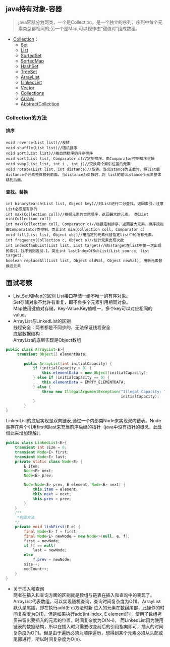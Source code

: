 ## java持有对象-容器
> java容器分为两类，一个是Collection，是一个独立的序列，序列中每个元素类型都相同的;另一个是Map,可以视作由“键值对”组成数组。

- [Collection](#Collection)：
    - [Set](#Set)
    - [List](#List)
    - [SortedSet](#SortedSet)
    - [SortedMap](#SortedMap)
    - [HashSet](#HashSet)
    - [TreeSet](#TreeSet)
    - [ArrayList](#TreeSet)
    - [LinkedList](#LinkedList)
    - [Vector](#Vector)
    - [Collections](#Collections)
    - [Arrays](#Arrays)
    - [AbstractCollection](#AbstractCollection)

### Collection的方法
#### 排序
    void reverse(List list)//反转  
    void shuffle(List list)//随机排序  
    void sort(List list)//按自然排序的升序排序   
    void sort(List list, Comparator c)//定制排序，由Comparator控制排序逻辑  
    void swap(List list, int i , int j)//交换两个索引位置的元素  
    void rotate(List list, int distance)//旋转。当distance为正数时，将list后distance个元素整体移到前面。当distance为负数时，将 list的前distance个元素整体移到后面。    
#### 查找。替换  
    int binarySearch(List list, Object key)//对List进行二分查找，返回索引，注意List必须是有序的    
    int max(Collection coll)//根据元素的自然顺序，返回最大的元素。 类比int min(Collection coll)  
    int max(Collection coll, Comparator c)//根据定制排序，返回最大元素，排序规则由Comparatator类控制。类比int min(Collection coll, Comparator c)  
    void fill(List list, Object obj)//用指定的元素代替指定list中的所有元素。  
    int frequency(Collection c, Object o)//统计元素出现次数  
    int indexOfSubList(List list, List target)//统计target在list中第一次出现的索引，找不到则返回-1，类比int lastIndexOfSubList(List source, list target).  
    boolean replaceAll(List list, Object oldVal, Object newVal), 用新元素替换旧元素  
    


## 面试考察
- List,Set和Map的区别
    List接口存储一组不唯一的有序对象。    
    Set存储对象不允许有重复，即不会多个元素引用相同对象。  
    Map使用键值对存储，Key-Value.Key值唯一，多个key可以对应相同的value。
- ArrayList与LinkedList的区别  
    线程安全：两者都是不同步的，无法保证线程安全  
    底层数据结构：  
    ArrayList的底层实现是Object数组
```java
public class ArrayList<E>{
     transient Object[] elementData;
     
        public ArrayList(int initialCapacity) {
            if (initialCapacity > 0) {
                this.elementData = new Object[initialCapacity];
            } else if (initialCapacity == 0) {
                this.elementData = EMPTY_ELEMENTDATA;
            } else {
                throw new IllegalArgumentException("Illegal Capacity: "+
                                                   initialCapacity);
            }
        }
}
```
   LinkedList的底层实现是双向链表,通过一个内部类Node来实现双向链表。Node类存在两个引用first和last来充当前序后继的指针（java中没有指针的概念，此处借此来增加理解）。
```java
public class LinkedList<E>{
    transient int size = 0;
    transient Node<E> first;    
    transient Node<E> last;
    private static class Node<E> {
        E item;
        Node<E> next;
        Node<E> prev;

        Node(Node<E> prev, E element, Node<E> next) {
            this.item = element;
            this.next = next;
            this.prev = prev;
        }
    }
    /**
     *构造方法
    */
    private void linkFirst(E e) {
        final Node<E> f = first;
        final Node<E> newNode = new Node<>(null, e, f);
        first = newNode;
        if (f == null)
            last = newNode;
        else
            f.prev = newNode;
        size++;
        modCount++;
    }
}
```
- 关于插入和查询  
    两者在插入和查询方面的区别就是数组与链表在插入和查询中的表现了。ArrayList代表数组，可以实现随机查询，查询时间复杂度为O(1)。ArrayList默认是尾插，即在执行add(E e)方法时新
    进入的元素在数组尾部，此操作的时间复杂度为O(1)，但是如果执行add(int index, E element)时，使用了数组拷贝来留出要插入的元素的位置。时间复杂度为O(N-i)。
    而LinkedList因为使用链表的数据结构，所以在插入时只需要改变前后的引用指向即可，插入的时间复杂度为O(1)。但是由于遍历必须为顺序遍历，想得到某个元素必须从头部或尾部进行，所以时间复杂度为O(n).
    